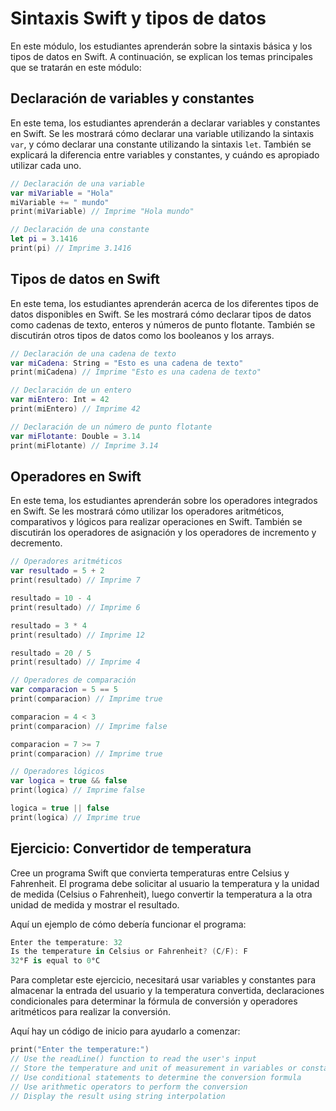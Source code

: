 # Sintaxis Swift y tipos de datos

En este módulo, los estudiantes aprenderán sobre la sintaxis básica y los tipos de datos en Swift. A continuación, se explican los temas principales que se tratarán en este módulo:

## Declaración de variables y constantes

En este tema, los estudiantes aprenderán a declarar variables y constantes en Swift. Se les mostrará cómo declarar una variable utilizando la sintaxis `var`, y cómo declarar una constante utilizando la sintaxis `let`. También se explicará la diferencia entre variables y constantes, y cuándo es apropiado utilizar cada uno.

```swift
// Declaración de una variable
var miVariable = "Hola"
miVariable += " mundo"
print(miVariable) // Imprime "Hola mundo"

// Declaración de una constante
let pi = 3.1416
print(pi) // Imprime 3.1416
```

## Tipos de datos en Swift

En este tema, los estudiantes aprenderán acerca de los diferentes tipos de datos disponibles en Swift. Se les mostrará cómo declarar tipos de datos como cadenas de texto, enteros y números de punto flotante. También se discutirán otros tipos de datos como los booleanos y los arrays.

```swift
// Declaración de una cadena de texto
var miCadena: String = "Esto es una cadena de texto"
print(miCadena) // Imprime "Esto es una cadena de texto"

// Declaración de un entero
var miEntero: Int = 42
print(miEntero) // Imprime 42

// Declaración de un número de punto flotante
var miFlotante: Double = 3.14
print(miFlotante) // Imprime 3.14
```

## Operadores en Swift

En este tema, los estudiantes aprenderán sobre los operadores integrados en Swift. Se les mostrará cómo utilizar los operadores aritméticos, comparativos y lógicos para realizar operaciones en Swift. También se discutirán los operadores de asignación y los operadores de incremento y decremento.

```swift
// Operadores aritméticos
var resultado = 5 + 2
print(resultado) // Imprime 7

resultado = 10 - 4
print(resultado) // Imprime 6

resultado = 3 * 4
print(resultado) // Imprime 12

resultado = 20 / 5
print(resultado) // Imprime 4

// Operadores de comparación
var comparacion = 5 == 5
print(comparacion) // Imprime true

comparacion = 4 < 3
print(comparacion) // Imprime false

comparacion = 7 >= 7
print(comparacion) // Imprime true

// Operadores lógicos
var logica = true && false
print(logica) // Imprime false

logica = true || false
print(logica) // Imprime true
```

## Ejercicio: Convertidor de temperatura

Cree un programa Swift que convierta temperaturas entre Celsius y Fahrenheit. El programa debe solicitar al usuario la temperatura y la unidad de medida (Celsius o Fahrenheit), luego convertir la temperatura a la otra unidad de medida y mostrar el resultado.

Aquí un ejemplo de cómo debería funcionar el programa:

```swift
Enter the temperature: 32
Is the temperature in Celsius or Fahrenheit? (C/F): F
32°F is equal to 0°C
```

Para completar este ejercicio, necesitará usar variables y constantes para almacenar la entrada del usuario y la temperatura convertida, declaraciones condicionales para determinar la fórmula de conversión y operadores aritméticos para realizar la conversión.

Aquí hay un código de inicio para ayudarlo a comenzar:

```swift
print("Enter the temperature:")
// Use the readLine() function to read the user's input
// Store the temperature and unit of measurement in variables or constants
// Use conditional statements to determine the conversion formula
// Use arithmetic operators to perform the conversion
// Display the result using string interpolation
```
